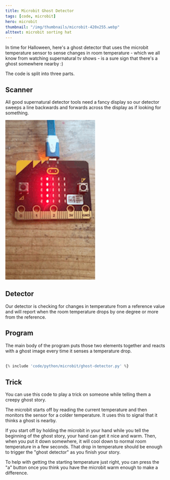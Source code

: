 ```yaml
---
title: Microbit Ghost Detector
tags: [code, microbit]
hero: microbit
thumbnail: "/img/thumbnails/microbit-420x255.webp"
alttext: microbit sorting hat
---
```


In time for Halloween, here's a ghost detector that uses the microbit temperature sensor to sense
changes in room temperature - which we all know from watching supernatural tv shows - is a sure sign that
there's a ghost somewhere nearby :)

The code is split into three parts.

## Scanner

All good supernatural detector tools need a fancy display so our detector sweeps a line backwards and forwards
across the display as if looking for something.

![microbit sweep display](/img/posts/ghost-detector/sweep-detector.gif)

## Detector

Our detector is checking for changes in temperature from a reference value and will report when the room temperature
drops by one degree or more from the reference.

## Program

The main body of the program puts those two elements together and reacts with a ghost image every time it senses
a temperature drop.

```python

{% include 'code/python/microbit/ghost-detector.py' %}

```

## Trick

You can use this code to play a trick on someone while telling them a creepy ghost story.

The microbit starts off by reading the current temperature and then monitors the sensor
for a colder temperature. It uses this to signal that it thinks a ghost is nearby.

If you start off by holding the microbit in your hand while you tell the beginning of the ghost story,
your hand can get it nice and warm. Then, when you put it down somewhere, it will cool down to normal
room temperature in a few seconds. That drop in temperature should be enough to trigger the "ghost
detector" as you finish your story.

To help with getting the starting temperature just right, you can press the "a" button once you think you have
the microbit warm enough to make a difference.
